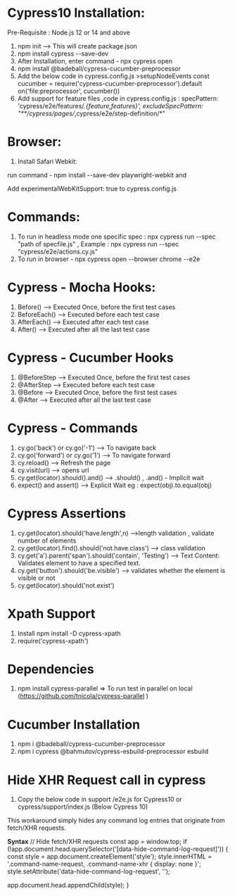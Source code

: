 # Cypress10 Installation:

Pre-Requisite : Node.js 12 or 14 and above

1. npm init --> This will create package.json
2. npm install cypress --save-dev
3. After Installation, enter command - npx cypress open
4. npm install @badeball/cypress-cucumber-preprocessor
5. Add the below code in cypress.config.js >setupNodeEvents
    const cucumber = require('cypress-cucumber-preprocessor').default
      on('file:preprocessor', cucumber()) 
6. Add support for feature files ,code in cypress.config.js :
   specPattern: 'cypress/e2e/features/*.{feature,features}',
    excludeSpecPattern: "**/cypress/pages/*,cypress/e2e/step-definition/*"    
 

# Browser:

1. Install Safari Webkit:
  
  run command - npm install --save-dev playwright-webkit and 
  
  Add experimentalWebKitSupport: true to cypress.config.js



# Commands:

1. To run in headless mode one specific spec : npx cypress run --spec "path of specfile.js" , Example : npx cypress run --spec "cypress/e2e/actions.cy.js"
2. To run in browser - npx cypress open --browser chrome --e2e 


# Cypress - Mocha Hooks:

1. Before() --> Executed Once, before the first test cases
2. BeforeEach() --> Executed before each test case
3. AfterEach() --> Executed after each test case
4. After() --> Executed after all the last test case

# Cypress - Cucumber Hooks

1. @BeforeStep --> Executed Once, before the first test cases
2. @AfterStep --> Executed before each test case
3. @Before --> Executed Once, before the first test cases
4. @After --> Executed after all the last test case


# Cypress - Commands

1. cy.go('back') or cy.go('-1') --> To navigate back 
2. cy.go('forward') or cy.go('1') --> To navigate forward
3. cy.reload() --> Refresh the page
4. cy.visit(url) --> opens url 
5. cy.get(locator).should().and() --> .should() , .and() - Implicit wait
6. expect() and assert() --> Explicit Wait eg : expect(obj).to.equal(obj)

# Cypress Assertions
1. cy.get(locator).should('have.length',n) -->length validation , validate number of elements
2. cy.get(locator).find().should('not.have.class') --> class validation
3. cy.get('a').parent('span').should('contain', 'Testing') --> Text Content: Validates element to have a specified text. 
4. cy.get('button').should('be.visible') --> validates whether the element is visible or not
5. cy.get(locator).should('not.exist')

# Xpath Support
1. Install npm install -D cypress-xpath
2. require('cypress-xpath')

# Dependencies
1. npm install cypress-parallel => To run test in parallel on local (https://github.com/tnicola/cypress-parallel )


# Cucumber Installation

1. npm i @badeball/cypress-cucumber-preprocessor
2. npm i cypress @bahmutov/cypress-esbuild-preprocessor esbuild



# Hide XHR Request call in cypress 
1. Copy the below code in support /e2e.js for Cypress10 or cypress/support/index.js (Below Cypress 10)

This workaround simply hides any command log entries that originate from fetch/XHR requests.


**Syntax**
// Hide fetch/XHR requests
const app = window.top;
if (!app.document.head.querySelector('[data-hide-command-log-request]')) {
  const style = app.document.createElement('style');
  style.innerHTML =
    '.command-name-request, .command-name-xhr { display: none }';
  style.setAttribute('data-hide-command-log-request', '');

  app.document.head.appendChild(style);
}




